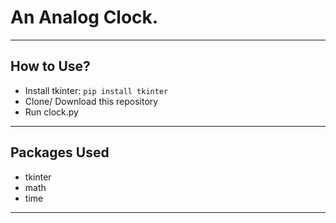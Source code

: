 # An Analog Clock.

 <hr>

 ## How to Use?
 - Install tkinter: <code>pip install tkinter</code>
 - Clone/ Download this repository
 - Run clock.py
 
<hr> 

## Packages Used
- tkinter
- math
- time

<hr>

